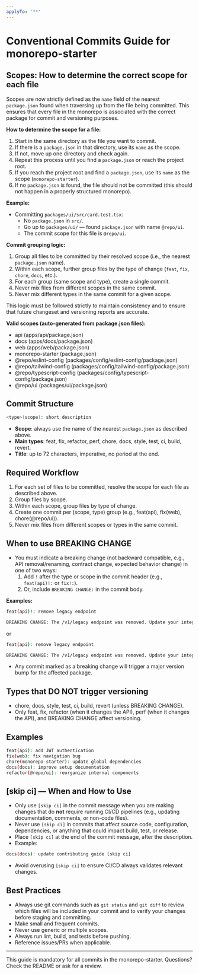 ```yaml
---
applyTo: '**'
---
```


# Conventional Commits Guide for monorepo-starter

## Scopes: How to determine the correct scope for each file

Scopes are now strictly defined as the `name` field of the nearest `package.json` found when traversing up from the file being committed. This ensures that every file in the monorepo is associated with the correct package for commit and versioning purposes.

**How to determine the scope for a file:**

1. Start in the same directory as the file you want to commit.
2. If there is a `package.json` in that directory, use its `name` as the scope.
3. If not, move up one directory and check again.
4. Repeat this process until you find a `package.json` or reach the project root.
5. If you reach the project root and find a `package.json`, use its `name` as the scope (`monorepo-starter`).
6. If no `package.json` is found, the file should not be committed (this should not happen in a properly structured monorepo).

**Example:**

- Committing `packages/ui/src/card.test.tsx`:
  - No `package.json` in `src/`.
  - Go up to `packages/ui/` — found `package.json` with name `@repo/ui`.
  - The commit scope for this file is `@repo/ui`.

**Commit grouping logic:**

1. Group all files to be committed by their resolved scope (i.e., the nearest `package.json` name).
2. Within each scope, further group files by the type of change (`feat`, `fix`, `chore`, `docs`, etc.).
3. For each group (same scope and type), create a single commit.
4. Never mix files from different scopes in the same commit.
5. Never mix different types in the same commit for a given scope.

This logic must be followed strictly to maintain consistency and to ensure that future changeset and versioning reports are accurate.

**Valid scopes (auto-generated from package.json files):**

<!-- BEGIN AUTO SCOPES -->

- api (apps/api/package.json)
- docs (apps/docs/package.json)
- web (apps/web/package.json)
- monorepo-starter (package.json)
- @repo/eslint-config (packages/config/eslint-config/package.json)
- @repo/tailwind-config (packages/config/tailwind-config/package.json)
- @repo/typescript-config (packages/config/typescript-config/package.json)
- @repo/ui (packages/ui/package.json)
<!-- END AUTO SCOPES -->

## Commit Structure

```bash
<type>(scope): short description
```

- **Scope**: always use the name of the nearest `package.json` as described above.
- **Main types**: feat, fix, refactor, perf, chore, docs, style, test, ci, build, revert.
- **Title**: up to 72 characters, imperative, no period at the end.

## Required Workflow

1. For each set of files to be committed, resolve the scope for each file as described above.
2. Group files by scope.
3. Within each scope, group files by type of change.
4. Create one commit per (scope, type) group (e.g., feat(api), fix(web), chore(@repo/ui)).
5. Never mix files from different scopes or types in the same commit.

## When to use BREAKING CHANGE

- You must indicate a breaking change (not backward compatible, e.g., API removal/renaming, contract change, expected behavior change) in one of two ways:
  1. Add `!` after the type or scope in the commit header (e.g., `feat(api)!:` or `fix!:`).
  2. Or, include `BREAKING CHANGE:` in the commit body.

**Examples:**

```bash
feat(api)!: remove legacy endpoint

BREAKING CHANGE: The /v1/legacy endpoint was removed. Update your integrations.
```

or

```bash
feat(api): remove legacy endpoint

BREAKING CHANGE: The /v1/legacy endpoint was removed. Update your integrations.
```

- Any commit marked as a breaking change will trigger a major version bump for the affected package.

## Types that DO NOT trigger versioning

- chore, docs, style, test, ci, build, revert (unless BREAKING CHANGE).
- Only feat, fix, refactor (when it changes the API), perf (when it changes the API), and BREAKING CHANGE affect versioning.

## Examples

```bash
feat(api): add JWT authentication
fix(web): fix navigation bug
chore(monorepo-starter): update global dependencies
docs(docs): improve setup documentation
refactor(@repo/ui): reorganize internal components
```

## [skip ci] — When and How to Use

- Only use `[skip ci]` in the commit message when you are making changes that do **not** require running CI/CD pipelines (e.g., updating documentation, comments, or non-code files).
- Never use `[skip ci]` in commits that affect source code, configuration, dependencies, or anything that could impact build, test, or release.
- Place `[skip ci]` at the end of the commit message, after the description.
- Example:

```bash
docs(docs): update contributing guide [skip ci]
```

- Avoid overusing `[skip ci]` to ensure CI/CD always validates relevant changes.

## Best Practices

- Always use git commands such as `git status` and `git diff` to review which files will be included in your commit and to verify your changes before staging and committing.
- Make small and frequent commits.
- Never use generic or multiple scopes.
- Always run lint, build, and tests before pushing.
- Reference issues/PRs when applicable.

---

This guide is mandatory for all commits in the monorepo-starter. Questions? Check the README or ask for a review.
